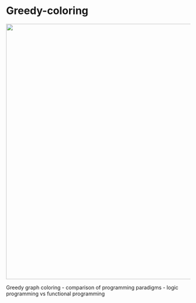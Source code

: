 # Greedy-coloring

<p align="center">
  <img width="700" height="700" src="https://encrypted-tbn0.gstatic.com/images?q=tbn:ANd9GcQ_N3QRDpxqlQOwoN57KteK3K_dTlhdHqSr8LrP1r1sGmI3d5G-yQ">
</p>

Greedy graph coloring - comparison of programming paradigms - logic programming vs functional programming<br>
